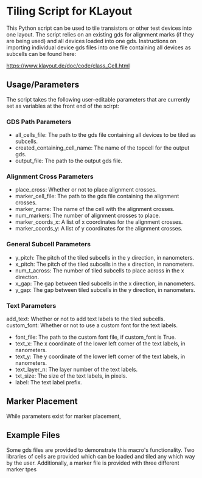 # Tiling Script for KLayout
This Python script can be used to tile transistors or other test devices into one layout. The script relies on an existing gds for alignment marks (if they are being used) and all devices loaded into one gds. Instructions on importing individual device gds files into one file containing all devices as subcells can be found here:

https://www.klayout.de/doc/code/class_Cell.html



## Usage/Parameters

The script takes the following user-editable parameters that are currently set as variables at the front end of the scirpt:


### GDS Path Parameters

* all_cells_file: The path to the gds file containing all devices to be tiled as subcells.
* created_containing_cell_name: The name of the topcell for the output gds.
* output_file: The path to the output gds file.
### Alignment Cross Parameters

* place_cross: Whether or not to place alignment crosses.
* marker_cell_file: The path to the gds file containing the alignment crosses.
* marker_name: The name of the cell with the alignment crosses.
* num_markers: The number of alignment crosses to place.
* marker_coords_x: A list of x coordinates for the alignment crosses.
* marker_coords_y: A list of y coordinates for the alignment crosses.
### General Subcell Parameters

* y_pitch: The pitch of the tiled subcells in the y direction, in nanometers.
* x_pitch: The pitch of the tiled subcells in the x direction, in nanometers.
* num_t_across: The number of tiled subcells to place across in the x direction.
* x_gap: The gap between tiled subcells in the x direction, in nanometers.
* y_gap: The gap between tiled subcells in the y direction, in nanometers.
### Text Parameters

add_text: Whether or not to add text labels to the tiled subcells.
custom_font: Whether or not to use a custom font for the text labels.
* font_file: The path to the custom font file, if custom_font is True.
* text_x: The x coordinate of the lower left corner of the text labels, in nanometers.
* text_y: The y coordinate of the lower left corner of the text labels, in nanometers.
* text_layer_n: The layer number of the text labels.
* txt_size: The size of the text labels, in pixels.
* label: The text label prefix.

## Marker Placement 

While parameters exist for marker placement, 
## Example Files

Some gds files are provided to demonstrate this macro's functionality. Two libraries of cells are provided which can be loaded and tiled any which way by the user.
Additionally, a marker file is provided with three different marker tpes

